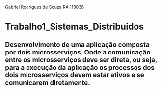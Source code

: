 Gabriel Rodrigues de Souza RA 118038
 
 # Trabalho1_Sistemas_Distribuidos

## Desenvolvimento de uma aplicação composta por dois microsserviços. Onde a comunicação entre os microsserviços deve ser direta, ou seja, para a execução da aplicação os processos dos dois microsserviços devem estar ativos e se comunicarem diretamente.
